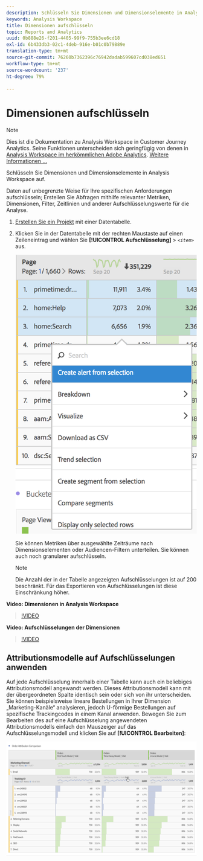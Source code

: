 ```yaml
---
description: Schlüsseln Sie Dimensionen und Dimensionselemente in Analysis Workspace auf.
keywords: Analysis Workspace
title: Dimensionen aufschlüsseln
topic: Reports and Analytics
uuid: 0b888e26-f201-4405-99f9-755b3ee6cd18
exl-id: 6b433db3-02c1-4deb-916e-b01c0b79889e
translation-type: tm+mt
source-git-commit: 76260b7362396c76942dadab599607cd038ed651
workflow-type: tm+mt
source-wordcount: '237'
ht-degree: 79%

---
```


# Dimensionen aufschlüsseln

>[!NOTE]
>
>Dies ist die Dokumentation zu Analysis Workspace in Customer Journey Analytics. Seine Funktionen unterscheiden sich geringfügig von denen in [Analysis Workspace im herkömmlichen Adobe Analytics](https://docs.adobe.com/content/help/de-DE/analytics/analyze/analysis-workspace/home.html). [Weitere Informationen ...](/help/getting-started/cja-aa.md)

Schlüsseln Sie Dimensionen und Dimensionselemente in Analysis Workspace auf.

Daten auf unbegrenzte Weise für Ihre spezifischen Anforderungen aufschlüsseln; Erstellen Sie Abfragen mithilfe relevanter Metriken, Dimensionen, Filter, Zeitlinien und anderer Aufschlüsselungswerte für die Analyse.

1. [Erstellen Sie ein Projekt](/help/analysis-workspace/home.md) mit einer Datentabelle.
1. Klicken Sie in der Datentabelle mit der rechten Maustaste auf einen Zeileneintrag und wählen Sie **[!UICONTROL Aufschlüsselung]** > *`<item>`* aus.

   ![Ergebnis des Schritts](assets/fa_data_table_actions.png)

   Sie können Metriken über ausgewählte Zeiträume nach Dimensionselementen oder Audiencen-Filtern unterteilen. Sie können auch noch granularer aufschlüsseln.

   >[!NOTE]
   >
   >Die Anzahl der in der Tabelle angezeigten Aufschlüsselungen ist auf 200 beschränkt. Für das Exportieren von Aufschlüsselungen ist diese Einschränkung höher.

**Video: Dimensionen in Analysis Workspace**

>[!VIDEO](https://video.tv.adobe.com/v/23971)

**Video: Aufschlüsselungen der Dimensionen**

>[!VIDEO](https://video.tv.adobe.com/v/23969)

## Attributionsmodelle auf Aufschlüsselungen anwenden

Auf jede Aufschlüsselung innerhalb einer Tabelle kann auch ein beliebiges Attributionsmodell angewandt werden. Dieses Attributionsmodell kann mit der übergeordneten Spalte identisch sein oder sich von ihr unterscheiden. Sie können beispielsweise lineare Bestellungen in Ihrer Dimension „Marketing-Kanäle“ analysieren, jedoch U-förmige Bestellungen auf spezifische Trackingcodes in einem Kanal anwenden. Bewegen Sie zum Bearbeiten des auf eine Aufschlüsselung angewendeten Attributionsmodells einfach den Mauszeiger auf das Aufschlüsselungsmodell und klicken Sie auf **[!UICONTROL Bearbeiten]**:

![Aufschlüsselungseinstellungen](assets/breakdown_settings.png)
